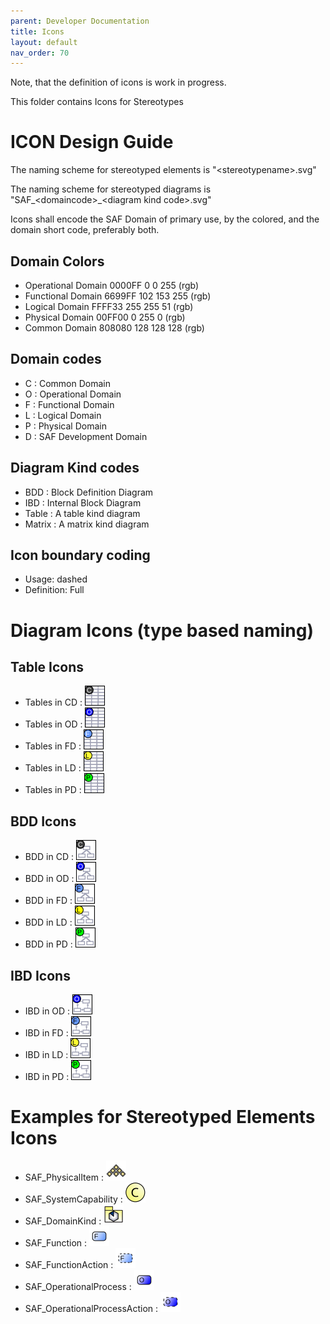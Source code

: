 ```yaml
---
parent: Developer Documentation
title: Icons
layout: default
nav_order: 70
---
```

Note, that the definition of icons is work in progress.

This folder contains Icons for Stereotypes
# ICON Design Guide
The naming scheme for stereotyped elements is "\<stereotypename>.svg"

The naming scheme for stereotyped diagrams is "SAF_\<domaincode>_\<diagram kind code>.svg"

Icons shall encode the SAF Domain of primary use, by the colored, and the domain short code, preferably both.

## Domain Colors

 - Operational Domain  0000FF 0 0 255 (rgb)
 - Functional Domain 6699FF  102 153 255 (rgb)
 - Logical Domain FFFF33    255 255 51 (rgb)
 - Physical Domain 00FF00  0 255 0 (rgb)
 - Common Domain 808080  128 128 128 (rgb)

## Domain codes

 * C : Common Domain
 * O : Operational Domain
 * F : Functional Domain
 * L : Logical Domain
 * P : Physical Domain
 * D : SAF Development Domain

 ## Diagram Kind codes

 * BDD : Block Definition Diagram
 * IBD : Internal Block Diagram
 * Table : A table kind diagram
 * Matrix : A matrix kind diagram

## Icon boundary coding

- Usage: dashed
- Definition: Full

# Diagram Icons (type based naming)

## Table Icons
 - Tables in CD : ![Tables in OD](./SAF_C_Table.svg)
 - Tables in OD : ![Tables in OD](./SAF_O_Table.svg)
 - Tables in FD : ![Tables in OD](./SAF_F_Table.svg)
 - Tables in LD : ![Tables in OD](./SAF_L_Table.svg)
 - Tables in PD : ![Tables in OD](./SAF_P_Table.svg)

## BDD Icons
 - BDD in CD : ![Tables in OD](./SAF_C_BDD.svg)
 - BDD in OD : ![Tables in OD](./SAF_O_BDD.svg)
 - BDD in FD : ![Tables in OD](./SAF_F_BDD.svg)
 - BDD in LD : ![Tables in OD](./SAF_L_BDD.svg)
 - BDD in PD : ![Tables in OD](./SAF_P_BDD.svg)

## IBD Icons
 - IBD in OD : ![IBD in OD](./SAF_O_IBD.svg)
 - IBD in FD : ![IBD in OD](./SAF_F_IBD.svg)
 - IBD in LD : ![IBD in OD](./SAF_L_IBD.svg)
 - IBD in PD : ![IBD in OD](./SAF_P_IBD.svg)

# Examples for Stereotyped Elements Icons
 - SAF_PhysicalItem : ![IBD in OD](./SAF_PhysicalItem.svg)
 - SAF_SystemCapability : ![IBD in OD](./SAF_SystemCapability.svg)
 - SAF_DomainKind : ![IBD in OD](./SAF_DomainKind.svg)
 - SAF_Function : ![IBD in OD](./SAF_Function.svg)
 - SAF_FunctionAction : ![IBD in OD](./SAF_FunctionAction.svg)
 - SAF_OperationalProcess : ![IBD in OD](./SAF_OperationalProcess.svg)
 - SAF_OperationalProcessAction : ![IBD in OD](./SAF_OperationalProcessAction.svg)
